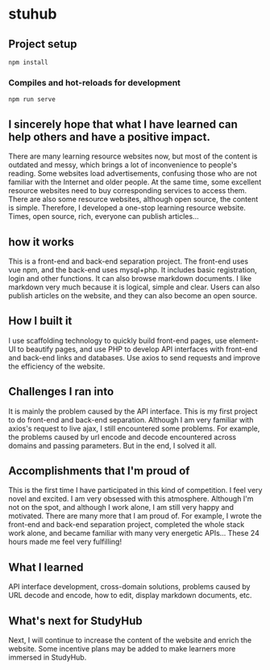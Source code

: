 # stuhub

## Project setup
```
npm install
```
### Compiles and hot-reloads for development
```
npm run serve
```

## I sincerely hope that what I have learned can help others and have a positive impact.
There are many learning resource websites now, but most of the content is outdated and messy, which brings a lot of inconvenience to people's reading. Some websites load advertisements, confusing those who are not familiar with the Internet and older people. At the same time, some excellent resource websites need to buy corresponding services to access them. There are also some resource websites, although open source, the content is simple.
Therefore, I developed a one-stop learning resource website. Times, open source, rich, everyone can publish articles...

## how it works
This is a front-end and back-end separation project. The front-end uses vue npm, and the back-end uses mysql+php.
It includes basic registration, login and other functions. It can also browse markdown documents. I like markdown very much because it is logical, simple and clear. Users can also publish articles on the website, and they can also become an open source.

## How I built it
I use scaffolding technology to quickly build front-end pages, use element-UI to beautify pages, and use PHP to develop API interfaces with front-end and back-end links and databases. Use axios to send requests and improve the efficiency of the website.

## Challenges I ran into
It is mainly the problem caused by the API interface. This is my first project to do front-end and back-end separation. Although I am very familiar with axios's request to live ajax, I still encountered some problems. For example, the problems caused by url encode and decode encountered across domains and passing parameters. But in the end, I solved it all.

## Accomplishments that I'm proud of
This is the first time I have participated in this kind of competition. I feel very novel and excited. I am very obsessed with this atmosphere. Although I'm not on the spot, and although I work alone, I am still very happy and motivated.
There are many more that I am proud of. For example, I wrote the front-end and back-end separation project, completed the whole stack work alone, and became familiar with many very energetic APIs... These 24 hours made me feel very fulfilling!

## What I learned
API interface development, cross-domain solutions, problems caused by URL decode and encode, how to edit, display markdown documents, etc.

## What's next for StudyHub
Next, I will continue to increase the content of the website and enrich the website. Some incentive plans may be added to make learners more immersed in StudyHub.
